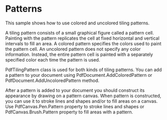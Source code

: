 # Patterns
This sample shows how to use colored and uncolored tiling patterns.

A tiling pattern consists of a small graphical figure called a pattern cell. Painting with the pattern replicates the cell at fixed horizontal and vertical intervals to fill an area. A colored pattern specifies the colors used to paint the pattern cell. An uncolored pattern does not specify any color information. Instead, the entire pattern cell is painted with a separately specified color each time the pattern is used.

PdfTilingPattern class is used for both kinds of tiling patterns. You can add a pattern to your document using PdfDocument.AddColoredPattern or PdfDocument.AddUncoloredPattern method.

After a pattern is added to your document you should construct its appearance by drawing on a pattern canvas. When pattern is constructed, you can use it to stroke lines and shapes and/or to fill areas on a canvas. Use PdfCanvas.Pen.Pattern property to stroke lines and shapes or PdfCanvas.Brush.Pattern property to fill areas with a pattern.